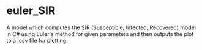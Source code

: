 # euler_SIR
A model which computes the SIR (Susceptible, Infected, Recovered) model in C# using Euler's method for given parameters and then outputs the plot to a .csv file for plotting.
